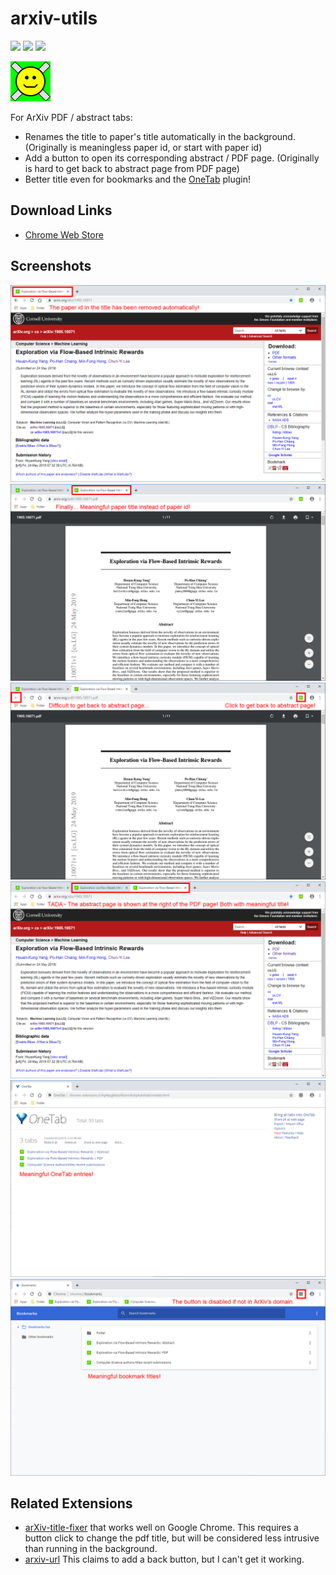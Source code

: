 # arxiv-utils

[![](https://img.shields.io/chrome-web-store/v/mnhdpeipjhhkmlhlcljdjpgmilbmehij.svg)](https://chrome.google.com/webstore/detail/mediumship/mnhdpeipjhhkmlhlcljdjpgmilbmehij)
[![](https://img.shields.io/chrome-web-store/rating/mnhdpeipjhhkmlhlcljdjpgmilbmehij.svg)](https://chrome.google.com/webstore/detail/mediumship/mnhdpeipjhhkmlhlcljdjpgmilbmehij)
[![](https://img.shields.io/chrome-web-store/users/mnhdpeipjhhkmlhlcljdjpgmilbmehij.svg)](https://chrome.google.com/webstore/detail/mediumship/mnhdpeipjhhkmlhlcljdjpgmilbmehij)

![icon](icons/icon64.png)

For ArXiv PDF / abstract tabs:

- Renames the title to paper's title automatically in the background. (Originally is meaningless paper id, or start with paper id)
- Add a button to open its corresponding abstract / PDF page. (Originally is hard to get back to abstract page from PDF page)
- Better title even for bookmarks and the [OneTab](https://www.one-tab.com/) plugin!

## Download Links

- [Chrome Web Store](https://chrome.google.com/webstore/detail/arxiv-utils/mnhdpeipjhhkmlhlcljdjpgmilbmehij)

## Screenshots

![](screenshots/abstract.png)
![](screenshots/pdf.png)
![](screenshots/pdf2.png)
![](screenshots/abstract2.png)
![](screenshots/onetab.png)
![](screenshots/bookmarks.png)

## Related Extensions

- [arXiv-title-fixer](https://github.com/musically-ut/arXiv-title-fixer) that works well on Google Chrome.
  This requires a button click to change the pdf title, but will be considered less intrusive than running in the background.
- [arxiv-url](https://github.com/weakish/arxiv-url)
  This claims to add a back button, but I can't get it working.

